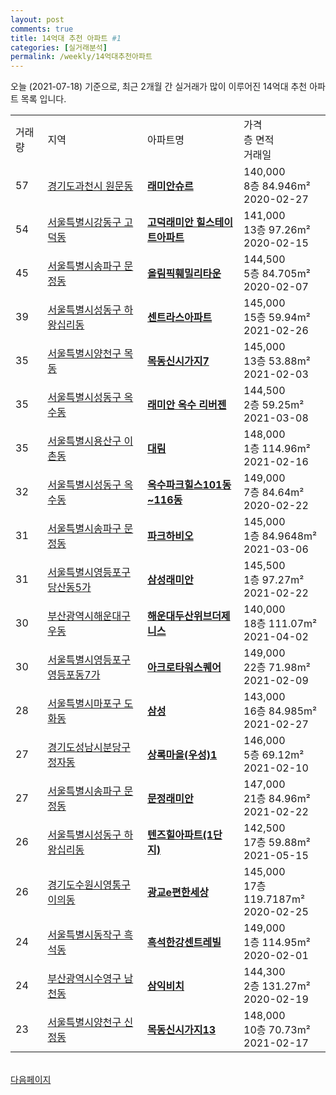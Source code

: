 ```yaml
---
layout: post
comments: true
title: 14억대 추천 아파트 #1
categories: [실거래분석]
permalink: /weekly/14억대추천아파트
---
```


오늘 (2021-07-18) 기준으로, 최근 2개월 간 실거래가 많이 이루어진 14억대 추천 아파트 목록 입니다.

<table class="sortable">
  <tr>
    <td>거래량</td>
    <td>지역</td>
    <td>아파트명</td>
    <td>가격<br>층 면적<br>거래일</td>
  </tr>

  <tr class="item">
    <td>57</td>
    <td><a href="/apt/경기도과천시원문동">경기도과천시 원문동</a></td>
    <td style="font-weight: bold;"><a href="https://search.naver.com/search.naver?query=원문동 래미안슈르">래미안슈르</a></td>
    <td>140,000<br>8층  84.946m²<br>2020-02-27</td>
  </tr>

  <tr class="item">
    <td>54</td>
    <td><a href="/apt/서울특별시강동구고덕동">서울특별시강동구 고덕동</a></td>
    <td style="font-weight: bold;"><a href="https://search.naver.com/search.naver?query=고덕동 고덕래미안 힐스테이트아파트">고덕래미안 힐스테이트아파트</a></td>
    <td>141,000<br>13층  97.26m²<br>2020-02-15</td>
  </tr>

  <tr class="item">
    <td>45</td>
    <td><a href="/apt/서울특별시송파구문정동">서울특별시송파구 문정동</a></td>
    <td style="font-weight: bold;"><a href="https://search.naver.com/search.naver?query=문정동 올림픽훼밀리타운">올림픽훼밀리타운</a></td>
    <td>144,500<br>5층  84.705m²<br>2020-02-07</td>
  </tr>

  <tr class="item">
    <td>39</td>
    <td><a href="/apt/서울특별시성동구하왕십리동">서울특별시성동구 하왕십리동</a></td>
    <td style="font-weight: bold;"><a href="https://search.naver.com/search.naver?query=하왕십리동 센트라스아파트">센트라스아파트</a></td>
    <td>145,000<br>15층  59.94m²<br>2021-02-26</td>
  </tr>

  <tr class="item">
    <td>35</td>
    <td><a href="/apt/서울특별시양천구목동">서울특별시양천구 목동</a></td>
    <td style="font-weight: bold;"><a href="https://search.naver.com/search.naver?query=목동 목동신시가지7">목동신시가지7</a></td>
    <td>145,000<br>13층  53.88m²<br>2021-02-03</td>
  </tr>

  <tr class="item">
    <td>35</td>
    <td><a href="/apt/서울특별시성동구옥수동">서울특별시성동구 옥수동</a></td>
    <td style="font-weight: bold;"><a href="https://search.naver.com/search.naver?query=옥수동 래미안 옥수 리버젠">래미안 옥수 리버젠</a></td>
    <td>144,500<br>2층  59.25m²<br>2021-03-08</td>
  </tr>

  <tr class="item">
    <td>35</td>
    <td><a href="/apt/서울특별시용산구이촌동">서울특별시용산구 이촌동</a></td>
    <td style="font-weight: bold;"><a href="https://search.naver.com/search.naver?query=이촌동 대림">대림</a></td>
    <td>148,000<br>1층  114.96m²<br>2021-02-16</td>
  </tr>

  <tr class="item">
    <td>32</td>
    <td><a href="/apt/서울특별시성동구옥수동">서울특별시성동구 옥수동</a></td>
    <td style="font-weight: bold;"><a href="https://search.naver.com/search.naver?query=옥수동 옥수파크힐스101동~116동">옥수파크힐스101동~116동</a></td>
    <td>149,000<br>7층  84.64m²<br>2020-02-22</td>
  </tr>

  <tr class="item">
    <td>31</td>
    <td><a href="/apt/서울특별시송파구문정동">서울특별시송파구 문정동</a></td>
    <td style="font-weight: bold;"><a href="https://search.naver.com/search.naver?query=문정동 파크하비오">파크하비오</a></td>
    <td>145,000<br>1층  84.9648m²<br>2021-03-06</td>
  </tr>

  <tr class="item">
    <td>31</td>
    <td><a href="/apt/서울특별시영등포구당산동5가">서울특별시영등포구 당산동5가</a></td>
    <td style="font-weight: bold;"><a href="https://search.naver.com/search.naver?query=당산동5가 삼성래미안">삼성래미안</a></td>
    <td>145,500<br>1층  97.27m²<br>2021-02-22</td>
  </tr>

  <tr class="item">
    <td>30</td>
    <td><a href="/apt/부산광역시해운대구우동">부산광역시해운대구 우동</a></td>
    <td style="font-weight: bold;"><a href="https://search.naver.com/search.naver?query=우동 해운대두산위브더제니스">해운대두산위브더제니스</a></td>
    <td>140,000<br>18층  111.07m²<br>2021-04-02</td>
  </tr>

  <tr class="item">
    <td>30</td>
    <td><a href="/apt/서울특별시영등포구영등포동7가">서울특별시영등포구 영등포동7가</a></td>
    <td style="font-weight: bold;"><a href="https://search.naver.com/search.naver?query=영등포동7가 아크로타워스퀘어">아크로타워스퀘어</a></td>
    <td>149,000<br>22층  71.98m²<br>2021-02-09</td>
  </tr>

  <tr class="item">
    <td>28</td>
    <td><a href="/apt/서울특별시마포구도화동">서울특별시마포구 도화동</a></td>
    <td style="font-weight: bold;"><a href="https://search.naver.com/search.naver?query=도화동 삼성">삼성</a></td>
    <td>143,000<br>16층  84.985m²<br>2021-02-27</td>
  </tr>

  <tr class="item">
    <td>27</td>
    <td><a href="/apt/경기도성남시분당구정자동">경기도성남시분당구 정자동</a></td>
    <td style="font-weight: bold;"><a href="https://search.naver.com/search.naver?query=정자동 상록마을(우성)1">상록마을(우성)1</a></td>
    <td>146,000<br>5층  69.12m²<br>2021-02-10</td>
  </tr>

  <tr class="item">
    <td>27</td>
    <td><a href="/apt/서울특별시송파구문정동">서울특별시송파구 문정동</a></td>
    <td style="font-weight: bold;"><a href="https://search.naver.com/search.naver?query=문정동 문정래미안">문정래미안</a></td>
    <td>147,000<br>21층  84.96m²<br>2021-02-22</td>
  </tr>

  <tr class="item">
    <td>26</td>
    <td><a href="/apt/서울특별시성동구하왕십리동">서울특별시성동구 하왕십리동</a></td>
    <td style="font-weight: bold;"><a href="https://search.naver.com/search.naver?query=하왕십리동 텐즈힐아파트(1단지)">텐즈힐아파트(1단지)</a></td>
    <td>142,500<br>17층  59.88m²<br>2021-05-15</td>
  </tr>

  <tr class="item">
    <td>26</td>
    <td><a href="/apt/경기도수원시영통구이의동">경기도수원시영통구 이의동</a></td>
    <td style="font-weight: bold;"><a href="https://search.naver.com/search.naver?query=이의동 광교e편한세상">광교e편한세상</a></td>
    <td>145,000<br>17층  119.7187m²<br>2020-02-25</td>
  </tr>

  <tr class="item">
    <td>24</td>
    <td><a href="/apt/서울특별시동작구흑석동">서울특별시동작구 흑석동</a></td>
    <td style="font-weight: bold;"><a href="https://search.naver.com/search.naver?query=흑석동 흑석한강센트레빌">흑석한강센트레빌</a></td>
    <td>149,000<br>1층  114.95m²<br>2020-02-01</td>
  </tr>

  <tr class="item">
    <td>24</td>
    <td><a href="/apt/부산광역시수영구남천동">부산광역시수영구 남천동</a></td>
    <td style="font-weight: bold;"><a href="https://search.naver.com/search.naver?query=남천동 삼익비치">삼익비치</a></td>
    <td>144,300<br>2층  131.27m²<br>2020-02-19</td>
  </tr>

  <tr class="item">
    <td>23</td>
    <td><a href="/apt/서울특별시양천구신정동">서울특별시양천구 신정동</a></td>
    <td style="font-weight: bold;"><a href="https://search.naver.com/search.naver?query=신정동 목동신시가지13">목동신시가지13</a></td>
    <td>148,000<br>10층  70.73m²<br>2021-02-17</td>
  </tr>

</table>

<br>
<a href="/weekly/14억대추천아파트1">다음페이지</a>
<br><br>
